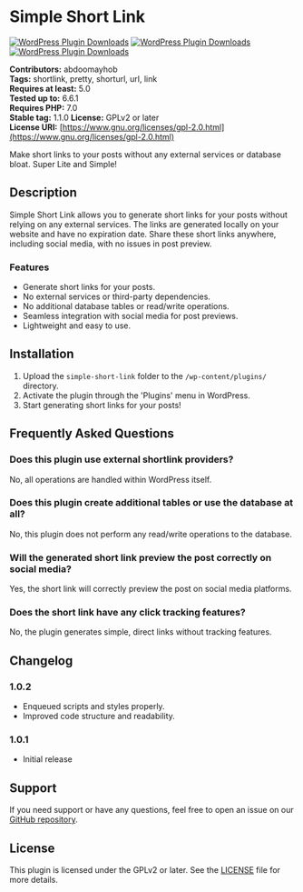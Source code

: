 # Simple Short Link

[![WordPress Plugin Downloads](https://img.shields.io/wordpress/plugin/dt/simple-short-link?style=flat&logo=wordpress&labelColor=%2321759b%20&color=green)](https://wordpress.org/plugins/simple-short-link/)
[![WordPress Plugin Downloads](https://img.shields.io/wordpress/plugin/stars/simple-short-link?style=flat&logo=wordpress&labelColor=%2321759b%20&color=green)](https://wordpress.org/plugins/simple-short-link/)
[![WordPress Plugin Downloads](https://img.shields.io/wordpress/plugin/v/simple-short-link?style=flat&logo=wordpress&labelColor=%2321759b%20&color=green)](https://wordpress.org/plugins/simple-short-link/)

**Contributors:** abdoomayhob  
**Tags:** shortlink, pretty, shorturl, url, link  
**Requires at least:** 5.0  
**Tested up to:** 6.6.1  
**Requires PHP:** 7.0  
**Stable tag:** 1.1.0 
**License:** GPLv2 or later  
**License URI:** [https://www.gnu.org/licenses/gpl-2.0.html](https://www.gnu.org/licenses/gpl-2.0.html)

Make short links to your posts without any external services or database bloat. Super Lite and Simple!

## Description

Simple Short Link allows you to generate short links for your posts without relying on any external services. The links are generated locally on your website and have no expiration date. Share these short links anywhere, including social media, with no issues in post preview.

### Features

- Generate short links for your posts.
- No external services or third-party dependencies.
- No additional database tables or read/write operations.
- Seamless integration with social media for post previews.
- Lightweight and easy to use.

## Installation

1. Upload the `simple-short-link` folder to the `/wp-content/plugins/` directory.
2. Activate the plugin through the 'Plugins' menu in WordPress.
3. Start generating short links for your posts!

## Frequently Asked Questions

### Does this plugin use external shortlink providers?
No, all operations are handled within WordPress itself.

### Does this plugin create additional tables or use the database at all?
No, this plugin does not perform any read/write operations to the database.

### Will the generated short link preview the post correctly on social media?
Yes, the short link will correctly preview the post on social media platforms.

### Does the short link have any click tracking features?
No, the plugin generates simple, direct links without tracking features.

## Changelog

### 1.0.2
- Enqueued scripts and styles properly.
- Improved code structure and readability.

### 1.0.1
- Initial release

## Support

If you need support or have any questions, feel free to open an issue on our [GitHub repository](https://github.com/Abdoo-mayhob/simple-short-link).

## License

This plugin is licensed under the GPLv2 or later. See the [LICENSE](https://www.gnu.org/licenses/gpl-2.0.html) file for more details.
